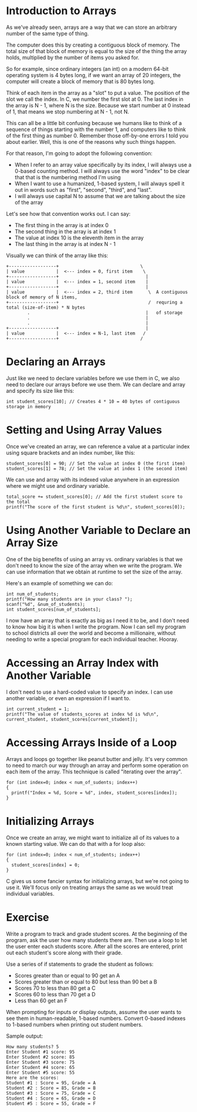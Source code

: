 Introduction to Arrays
======================

As we've already seen, arrays are a way that we can store an arbitrary number
of the same type of thing.

The computer does this by creating a contiguous block of memory. The total size
of that block of memory is equal to the size of the thing the array holds, 
multiplied by the number of items you asked for.

So for example, since ordinary integers (an int) on a modern 64-bit operating system
is 4 bytes long, if we want an array of 20 integers, the computer will create a 
block of memory that is 80 bytes long.

Think of each item in the array as a "slot" to put a value. The position of the
slot we call the index. In C, we number the first slot at 0. The last index in the
array is N - 1, where N is the size. Because we start number at 0 instead of 1, that
means we stop numbering at N - 1, not N.

This can all be a little bit confusing because we humans like to think of a sequence
of things starting with the number 1, and computers like to think of the first thing
as number 0. Remember those off-by-one errors I told you about earlier. Well, this is
one of the reasons why such things happen.

For that reason, I'm going to adopt the following convention:

* When I refer to an array value specifically by its index, I will always use
  a 0-based counting method. I will always use the word "index" to be clear that
  that is the numbering method I'm using
* When I want to use a humanized, 1-based system, I will always spell it out in words
  such as "first", "second", "third", and "last".
* I will always use capital N to assume that we are talking about the size of the
  array  

Let's see how that convention works out. I can say:

* The first thing in the array is at index 0
* The second thing in the array is at index 1
* The value at index 10 is the eleventh item in the array
* The last thing in the array is at index N - 1

Visually we can think of the array like this:

```
+------------------+                               \
| value            |  <--- index = 0, first item    \  
+------------------+                                 |
| value            |  <--- index = 1, second item    |
+------------------+                                 |
| value            |  <--- index = 2, third item      \  A contiguous block of memory of N items,
+------------------+                                  /  requring a total (size-of-item) * N bytes
        .                                            |   of storage
        .                                            |
        .                                            |
+------------------+                                 |
| value            |  <--- index = N-1, last item   /
+------------------+                               /
```

Declaring an Arrays
===================

Just like we need to declare variables before we use them in C, we also need to
declare our arrays before we use them. We can declare and array and specify its size
like this:

```
int student_scores[10]; // Creates 4 * 10 = 40 bytes of contiguous storage in memory
```

Setting and Using Array Values
==============================

Once we've created an array, we can reference a value at a particular index using square
brackets and an index number, like this:

```
student_scores[0] = 90; // Set the value at index 0 (the first item)
student_scores[1] = 78; // Set the value at index 1 (the second item)
```

We can use and array with its indexed value anywhere in an expression where we might use
and ordinary variable.

```
total_score += student_scores[0]; // Add the first student score to the total
printf("The score of the first student is %d\n", student_scores[0]);
```

Using Another Variable to Declare an Array Size
===============================================

One of the big benefits of using an array vs. ordinary variables is that we don't need
to know the size of the array when we write the program. We can use information that we
obtain at runtime to set the size of the array.

Here's an example of something we can do:

```
int num_of_students;
printf("How many students are in your class? ");
scanf("%d", &num_of_students);
int student_scores[num_of_students];
```

I now have an array that is exactly as big as I need it to be, and I don't need to know
how big it is when I write the program. Now I can sell my program to school districts all
over the world and become a millionaire, without needing to write a special program for 
each individual teacher. Hooray.

Accessing an Array Index with Another Variable
==============================================

I don't need to use a hard-coded value to specify an index. I can use another variable, or
even an expression if I want to.

```
int current_student = 1;
printf("The value of students_scores at index %d is %d\n", current_student, student_scores[current_student]);
```

Accessing Arrays Inside of a Loop
=================================

Arrays and loops go together like peanut butter and jelly. It's very common to need to march
our way through an array and perform some operation on each item of the array. This technique
is called "iterating over the array".

```
for (int index=0; index < num_of_sudents; index++)
{
  printf("Index = %d, Score = %d", index, student_scores[index]);
}
```

Initializing Arrays
===================

Once we create an array, we might want to initialize all of its values to a known starting
value. We can do that with a for loop also:

```
for (int index=0; index < num_of_students; index++)
{
  student_scores[index] = 0;
}
```

C gives us some fancier syntax for initializing arrays, but we're not going to use it. We'll
focus only on treating arrays the same as we would treat individual variables.

Exercise
========

Write a program to track and grade student scores. At the beginning of the program, ask the
user how many students there are. Then use a loop to let the user enter each students score.
After all the scores are entered, print out each student's score along with their grade.

Use a series of if statements to grade the student as follows:

* Scores greater than or equal to 90 get an A
* Scores greater than or equal to 80 but less than 90 bet a B
* Scores 70 to less than 80 get a C
* Scores 60 to less than 70 get a D
* Less than 60 get an F

When prompting for inputs or display outputs, assume the user wants to see them in human-readable,
1-based numbers. Convert 0-based indexes to 1-based numbers when printing out student numbers.

Sample output:

```
How many students? 5
Enter Student #1 score: 95
Enter Student #2 score: 85
Enter Student #3 score: 75
Enter Student #4 score: 65
Enter Student #5 score: 55
Here are the scores:
Student #1 : Score = 95, Grade = A
Student #2 : Score = 85, Grade = B
Student #3 : Score = 75, Grade = C
Student #4 : Score = 65, Grade = D
Student #5 : Score = 55, Grade = F
```



